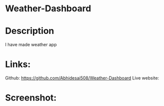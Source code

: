 # Weather-Dashboard

# Description

I have made weather app

# Links:

Github: https://github.com/Abhidesai508/Weather-Dashboard
Live website:

# Screenshot:

